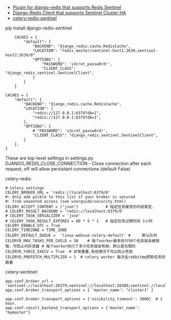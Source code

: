 - [Plugin for django-redis that supports Redis Sentinel](https://github.com/SpatialBuzz/django-redis-sentinel)
- [Django-Redis Client that supports Sentinel Cluster HA](https://github.com/danigosa/django-redis-sentinel-redux)
- [celery-redis-sentinel](https://docs.celeryproject.org/en/latest/getting-started/brokers/redis.html)

pip install django-redis-sentinel
```
    CACHES = {
        "default": {
            "BACKEND": "django_redis.cache.RedisCache",
            "LOCATION": "redis_master/sentinel-host1:2639,sentinel-host2:2639/0"
            "OPTIONS": {
                "PASSWORD": 's3cret_passw0rd!',
                "CLIENT_CLASS": "django_redis_sentinel.SentinelClient",
            }
        }
    }
    
CACHES = {
    "default": {
        "BACKEND": "django_redis.cache.RedisCache",
        "LOCATION": [
            "redis://127.0.0.1:6379?db=1",
            "redis://127.0.0.1:6379?db=1",
        ],
        "OPTIONS": {
            # "PASSWORD": 's3cret_passw0rd!',
            "CLIENT_CLASS": "django_redis_sentinel.SentinelClient",
        }
    },
}
```

These are top-level settings in settings.py
DJANGO_REDIS_CLOSE_CONNECTION - Close connection after each request, off will allow persistant connections (default False)


celery-redis:
```
# Celery settings
CELERY_BROKER_URL = 'redis://localhost:6379/0'
#: Only add pickle to this list if your broker is secured
#: from unwanted access (see userguide/security.html)
CELERY_ACCEPT_CONTENT = ["json"]            # 指定任务接受的内容类型.
# CELERY_RESULT_BACKEND = 'redis://localhost:6379/0'
# CELERY_TASK_SERIALIZER = 'json'
# CELERY_TASK_RESULT_EXPIRES = 60 * 5 * 1   # 指定任务过期时间 1小时
CELERY_ENABLE_UTC = True
CELERY_TIMEZONE = TIME_ZONE
CELERY_DEFAULT_QUEUE =  'linux-webvue-celery-default' # 	默认队列
CELERYD_MAX_TASKS_PER_CHILD = 50    # 每个worker最多执行50个任务就会被销毁，可防止内存泄露 # 每个worker执行了多少任务就会死掉，默认是无限的
CELERYD_FORCE_EXECV = True  # 非常重要,有些情况下可以防止死锁
CELERYD_PREFETCH_MULTIPLIER = 1  # celery worker 每次去rabbitmq预取任务的数量
```

celery-sentinel:
```
app.conf.broker_url = 'sentinel://localhost:26379;sentinel://localhost:26380;sentinel://localhost:26381'
app.conf.broker_transport_options = { 'master_name': "cluster1" }

app.conf.broker_transport_options = {'visibility_timeout': 3600}  # 1 hour.
app.conf.result_backend_transport_options = {'master_name': "mymaster"}
```

